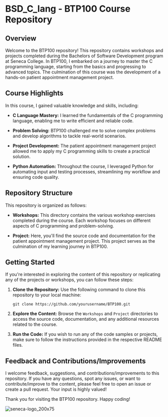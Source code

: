 # BSD_C_lang - BTP100 Course Repository


## Overview

Welcome to the BTP100 repository! This repository contains workshops and projects completed during the Bachelors of Software Development program at Seneca College. In BTP100, I embarked on a journey to master the C programming language, starting from the basics and progressing to advanced topics. The culmination of this course was the development of a hands-on patient appointment management project.

## Course Highlights

In this course, I gained valuable knowledge and skills, including:

- **C Language Mastery:** I learned the fundamentals of the C programming language, enabling me to write efficient and reliable code.

- **Problem Solving:** BTP100 challenged me to solve complex problems and develop algorithms to tackle real-world scenarios.

- **Project Development:** The patient appointment management project allowed me to apply my C programming skills to create a practical solution.

- **Python Automation:** Throughout the course, I leveraged Python for automating input and testing processes, streamlining my workflow and ensuring code quality.

## Repository Structure

This repository is organized as follows:

- **Workshops:** This directory contains the various workshop exercises completed during the course. Each workshop focuses on different aspects of C programming and problem-solving.

- **Project:** Here, you'll find the source code and documentation for the patient appointment management project. This project serves as the culmination of my learning journey in BTP100.

## Getting Started

If you're interested in exploring the content of this repository or replicating any of the projects or workshops, you can follow these steps:

1. **Clone the Repository:** Use the following command to clone this repository to your local machine:

   ```
   git clone https://github.com/yourusername/BTP100.git
   ```

2. **Explore the Content:** Browse the `Workshops` and `Project` directories to access the source code, documentation, and any additional resources related to the course.

3. **Run the Code:** If you wish to run any of the code samples or projects, make sure to follow the instructions provided in the respective README files.

## Feedback and Contributions/Improvements 

I welcome feedback, suggestions, and contributions/improvements to this repository. If you have any questions, spot any issues, or want to contribute/improve to the content, please feel free to open an issue or create a pull request. Your input is highly valued!


Thank you for visiting the BTP100 repository. Happy coding!

![seneca-logo_200x75](https://github.com/preetDev004/BSD_C_lang/assets/114741744/2f2bd753-01cc-4f04-a0db-80e78589eaae)

